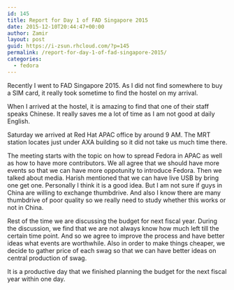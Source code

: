 ```yaml
---
id: 145
title: Report for Day 1 of FAD Singapore 2015
date: 2015-12-10T20:44:47+00:00
author: Zamir
layout: post
guid: https://i-zsun.rhcloud.com/?p=145
permalink: /report-for-day-1-of-fad-singapore-2015/
categories:
  - fedora
---
```

Recently I went to FAD Singapore 2015. As I did not find somewhere to buy a SIM card, it really took sometime to find the hostel on my arrival.
  
When I arrived at the hostel, it is amazing to find that one of their staff speaks Chinese. It really saves me a lot of time as I am not good at daily English.
  
Saturday we arrived at Red Hat APAC office by around 9 AM. The MRT station locates just under AXA building so it did not take us much time there.
  
The meeting starts with the topic on how to spread Fedora in APAC as well as how to have more contributors. We all agree that we should have more events so that we can have more oppotunity to introduce Fedora. Then we talked about media. Harish mentioned that we can have live USB by bring one get one. Personally I think it is a good idea. But I am not sure if guys in China are willing to exchange thumbdrive. And also I know there are many thumbdrive of poor quality so we really need to study whether this works or not in China.
  
Rest of the time we are discussing the budget for next fiscal year. During the discussion, we find that we are not always know how much left till the certain time point. And so we agree to improve the process and have better ideas what events are worthwhile. Also in order to make things cheaper, we decide to gather price of each swag so that we can have better ideas on central production of swag.
  
It is a productive day that we finished planning the budget for the next fiscal year within one day.